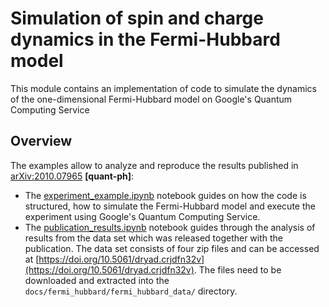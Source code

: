 # Simulation of spin and charge dynamics in the Fermi-Hubbard model

This module contains an implementation of code to simulate the dynamics of the 
one-dimensional Fermi-Hubbard model on Google's Quantum Computing Service

## Overview

The examples allow to analyze and reproduce the results published 
in [arXiv:2010.07965](https://arxiv.org/abs/2010.07965) **[quant-ph]**:

* The [experiment_example.ipynb](experiment_example.ipynb)
  notebook guides on how the code is structured, how to simulate the Fermi-Hubbard model
  and execute the experiment using Google's Quantum Computing Service.
* The [publication_results.ipynb](publication_results.ipynb) notebook guides through the
  analysis of results from the data set which was released together with the publication.
  The data set consists of four zip files and can be accessed at 
  [https://doi.org/10.5061/dryad.crjdfn32v](https://doi.org/10.5061/dryad.crjdfn32v).
  The files need to be downloaded and extracted into the
  `docs/fermi_hubbard/fermi_hubbard_data/` directory.
  
